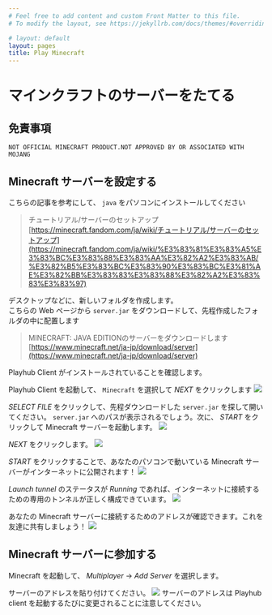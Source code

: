 ```yaml
---
# Feel free to add content and custom Front Matter to this file.
# To modify the layout, see https://jekyllrb.com/docs/themes/#overriding-theme-defaults

# layout: default
layout: pages
title: Play Minecraft
---
```


# マインクラフトのサーバーをたてる
## 免責事項
```
NOT OFFICIAL MINECRAFT PRODUCT.NOT APPROVED BY OR ASSOCIATED WITH MOJANG
```

## Minecraft サーバーを設定する
こちらの記事を参考にして、 `java` をパソコンにインストールしてください

> チュートリアル/サーバーのセットアップ  
> [https://minecraft.fandom.com/ja/wiki/チュートリアル/サーバーのセットアップ](https://minecraft.fandom.com/ja/wiki/%E3%83%81%E3%83%A5%E3%83%BC%E3%83%88%E3%83%AA%E3%82%A2%E3%83%AB/%E3%82%B5%E3%83%BC%E3%83%90%E3%83%BC%E3%81%AE%E3%82%BB%E3%83%83%E3%83%88%E3%82%A2%E3%83%83%E3%83%97)

デスクトップなどに、新しいフォルダを作成します。  
こちらの Web ページから `server.jar` をダウンロードして、先程作成したフォルダの中に配置します

> MINECRAFT: JAVA EDITIONのサーバーをダウンロードします  
> [https://www.minecraft.net/ja-jp/download/server](https://www.minecraft.net/ja-jp/download/server)


Playhub Client がインストールされていることを確認します。

Playhub Client を起動して、 `Minecraft` を選択して *NEXT* をクリックします
![](/img/minecraft/step_selectgame.png)

*SELECT FILE* をクリックして、先程ダウンロードした `server.jar` を探して開いてください。 `server.jar` へのパスが表示されるでしょう。次に、 *START* をクリックして Minecraft サーバーを起動します。
![](/img/minecraft/step_confgame_start.png)

*NEXT* をクリックします。
![](/img/minecraft/step_confgame_next.png)

*START* をクリックすることで、あなたのパソコンで動いている Minecraft サーバーがインターネットに公開されます！
![](/img/minecraft/step_tunnel_start.png)

*Launch tunnel* のステータスが *Running* であれば、インターネットに接続するための専用のトンネルが正しく構成できています。
![](/img/minecraft/step_tunnel_next.png)

あなたの Minecraft サーバーに接続するためのアドレスが確認できます。これを友達に共有しましょう！
![](/img/minecraft/step_monitor.png)

## Minecraft サーバーに参加する
Minecraft を起動して、 *Multiplayer* -> *Add Server* を選択します。

サーバーのアドレスを貼り付けてください。
![](/img/minecraft/step_ingame.png)
サーバーのアドレスは Playhub client を起動するたびに変更されることに注意してください。
